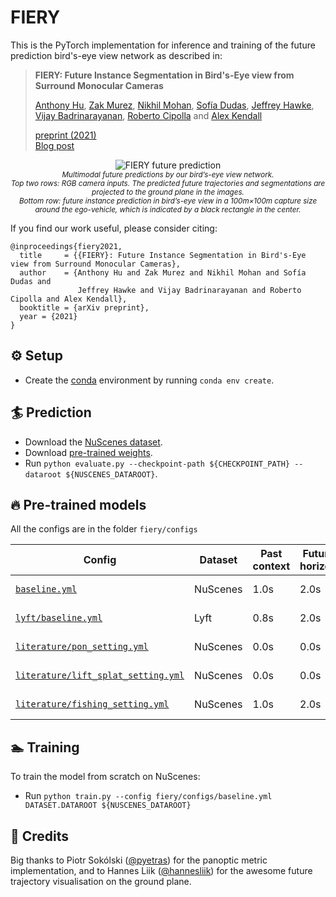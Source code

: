 # FIERY
This is the PyTorch implementation for inference and training of the future prediction bird's-eye view network as 
described in:

> **FIERY: Future Instance Segmentation in Bird's-Eye view from Surround Monocular Cameras**
>
> [Anthony Hu](https://anthonyhu.github.io/), [Zak Murez](http://zak.murez.com/), 
[Nikhil Mohan](https://uk.linkedin.com/in/nikhilmohan33), 
[Sofía Dudas](https://uk.linkedin.com/in/sof%C3%ADa-josefina-lago-dudas-2b0737132), 
[Jeffrey Hawke](https://uk.linkedin.com/in/jeffrey-hawke), 
[‪Vijay Badrinarayanan](https://sites.google.com/site/vijaybacademichomepage/home), 
[Roberto Cipolla](https://mi.eng.cam.ac.uk/~cipolla/index.htm) and [Alex Kendall](https://alexgkendall.com/)  
>
> [preprint (2021)](https://arxiv.org/abs/2104.10490)<br/>
> [Blog post](https://wayve.ai/blog/fiery-future-instance-prediction-birds-eye-view)

<p align="center">
     <img src="media/predictions.gif" alt="FIERY future prediction">
     <br/>
     <sub><em>Multimodal future predictions by our bird’s-eye view network.<br/>
Top two rows: RGB camera inputs. The predicted future trajectories and segmentations are projected to the ground plane in the images.<br/>
Bottom row: future instance prediction in bird’s-eye view in a 100m×100m capture size around the ego-vehicle, which is indicated by a black rectangle in the center.
    </em></sub>
</p>

If you find our work useful, please consider citing:
```
@inproceedings{fiery2021,
  title     = {{FIERY}: Future Instance Segmentation in Bird's-Eye view from Surround Monocular Cameras},
  author    = {Anthony Hu and Zak Murez and Nikhil Mohan and Sofía Dudas and 
               Jeffrey Hawke and Vijay Badrinarayanan and Roberto Cipolla and Alex Kendall},
  booktitle = {arXiv preprint},
  year = {2021}
}
```

## ⚙ Setup
- Create the [conda](https://docs.conda.io/en/latest/miniconda.html) environment by running `conda env create`.

## 🏄 Prediction
- Download the [NuScenes dataset](https://www.nuscenes.org/download).
- Download [pre-trained weights](https://drive.google.com/file/d/10H8iZtsqeZukQHkVJl-sH3nSAdbW3d9M/view?usp=sharing).
- Run `python evaluate.py --checkpoint-path ${CHECKPOINT_PATH} --dataroot ${NUSCENES_DATAROOT}`.

## 🔥 Pre-trained models

All the configs are in the folder `fiery/configs`

| Config       | Dataset | Past context | Future horizon | BEV size | IoU  | VPQ|
|--------------|---------|-----------------------|----------------|----------|------|----|
| [`baseline.yml`](https://drive.google.com/file/d/10H8iZtsqeZukQHkVJl-sH3nSAdbW3d9M/view?usp=sharing) | NuScenes | 1.0s | 2.0s | 100mx100m (50cm res.) | 37.0 | 29.5 |
| [`lyft/baseline.yml`]() | Lyft | 0.8s | 2.0s | 100mx100m (50cm res.) | 36.6 | 29.5 |
| [`literature/pon_setting.yml`]() | NuScenes | 0.0s | 0.0s | 100mx50m (25cm res.) | 39.9 | - |
| [`literature/lift_splat_setting.yml`]() | NuScenes | 0.0s | 0.0s | 100mx100m (50cm res.) | 36.7 | - |
| [`literature/fishing_setting.yml`]() | NuScenes | 1.0s | 2.0s | 32.0mx19.2m (10cm res.) | 58.5 | - |


## 🏊 Training
To train the model from scratch on NuScenes:
- Run `python train.py --config fiery/configs/baseline.yml DATASET.DATAROOT ${NUSCENES_DATAROOT}`

## 🙌 Credits
Big thanks to Piotr Sokólski ([@pyetras](https://github.com/pyetras)) for the panoptic metric implementation, and to 
Hannes Liik ([@hannesliik](https://github.com/hannesliik)) for the awesome future trajectory 
visualisation on the ground plane.
